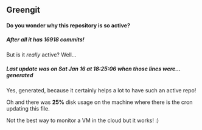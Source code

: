 ## Greengit

#### Do you wonder why this repository is so active?

##### After all it has 16918 commits!

But is it *really* active? Well...

##### Last update was on Sat Jan 16 at 18:25:06 when those lines were... generated

Yes, generated, because it certainly helps a lot to have such an active repo!

Oh and there was **25%** disk usage on the machine
where there is the cron updating this file.

Not the best way to monitor a VM in the cloud but it works! :)
